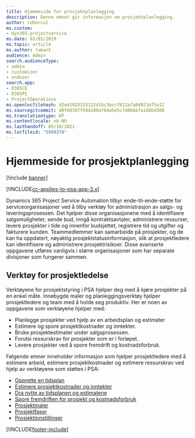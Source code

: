 ```yaml
---
title: Hjemmeside for prosjektplanlegging
description: Denne emnet gir informasjon om prosjektplanlegging.
author: ruhercul
ms.custom:
- dyn365-projectservice
ms.date: 03/01/2019
ms.topic: article
ms.author: rumant
audience: Admin
search.audienceType:
- admin
- customizer
- enduser
search.app:
- D365CE
- D365PS
- ProjectOperations
ms.openlocfilehash: d2e41925153122d16c3bccf812afa84921df5a12
ms.sourcegitcommit: 40f68387f594180af64a5e5c748b6efa188bd300
ms.translationtype: HT
ms.contentlocale: nb-NO
ms.lasthandoff: 05/10/2021
ms.locfileid: "5998378"
---
```

# <a name="project-planning-home-page"></a>Hjemmeside for prosjektplanlegging

[!include [banner](../includes/psa-now-project-operations.md)]

[!INCLUDE[cc-applies-to-psa-app-3.x](../includes/cc-applies-to-psa-app-3x.md)]

Dynamics 365 Project Service Automation tilbyr ende-til-ende-støtte for serviceorganisasjoner ved å tilby verktøy for administrasjon av salgs- og leveringsprosessen. Det hjelper disse organisasjonene med å identifisere salgsmuligheter, sende bud, inngå kontraktsavtaler, administrere ressurser, levere prosjekter i tide og innenfor budsjettet, registrere tid og utgifter og fakturere kunden. Teammedlemmer kan samarbeide på prosjekter, og de kan ha oppdatert, nøyaktig prosjektstatusinformasjon, slik at prosjektledere kan identifisere og administrere prosjektrisikoer. Disse avanserte oppgavene utføres vanligvis i større organisasjoner som har separate divisjoner som fungerer sammen.

## <a name="project-management-tools"></a>Verktøy for prosjektledelse

Verktøyene for prosjektstyring i PSA hjelper deg med å kjøre prosjekter på en enkel måte. Innebygde maler og planleggingsverktøy hjelper prosjektledere og team med å holde seg produktiv. Her er noen av oppgavene som verktøyene hjelper med:

- Planlegge prosjekter ved hjelp av en arbeidsplan og estimater
- Estimere og spore prosjektkostnader og inntekter.
- Bruke prosjektestimater under salgsprosessen.
- Forutsi ressurskrav for prosjekter som er i forløpet.
- Levere prosjekter ved å spore fremdrift og kostnadsforbruk.

Følgende emner inneholder informasjon som hjelper prosjektledere med å estimere arbeid, estimere prosjektkostnader og estimere ressurskrav ved hjelp av verktøyene som støttes i PSA:

- [Opprette en tidsplan](project-creating.md)
- [Estimere prosjektkostnader og inntekter](project-estimating.md)
- [Dra nytte av tidsplanen og estimatene](project-leveraging.md)
- [Spore fremdriften for prosjekt og kostnadsforbruk](project-tracking.md)
- [Prosjektmaler](project-templates.md)
- [Prosjektfaser](project-stages.md)
- [Prosjektinnstillinger](project-settings.md)


[!INCLUDE[footer-include](../includes/footer-banner.md)]